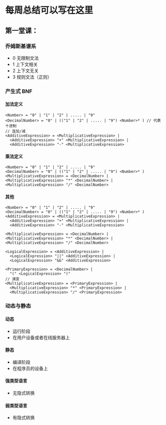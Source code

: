 # 每周总结可以写在这里
## 第一堂课：
### 乔姆斯基谱系
 - 0 无限制文法
 - 1 上下文相关
 - 2 上下文无关
 - 3 规则文法（正则）
### 产生式 BNF
  #### 加法定义
  ```
  <Number> = "0" | "1" | "2" | ..... | "9"
  <DecimalNumber> = "0" | (("1" | "2" | ..... | "9") <Number>* ) // 代表十进制
  // 连加/减
  <AdditiveExpression> = <MultiplicativeExpression> |
    <AdditiveExpression> "+" <MultiplicativeExpression> |
    <AdditiveExpression> "-" <MultiplicativeExpression>
  ```
  #### 乘法定义
  ```
  <Number> = "0" | "1" | "2" | ..... | "9"
  <DecimalNumber> = "0" | (("1" | "2" | ..... | "9") <Number>* )
  <MultiplicativeExpression> = <DecimalNumber> |
  <MultiplicativeExpression> "*" <DecimalNumber> |
  <MultiplicativeExpression> "/" <DecimalNumber>
  ```
  #### 其他
  ```
  <Number> = "0" | "1" | "2" | ..... | "9"
  <DecimalNumber> = "0" | (("1" | "2" | ..... | "9") <Number>* )
  <AdditiveExpression> = <MultiplicativeExpression> |
    <AdditiveExpression> "+" <MultiplicativeExpression> |
    <AdditiveExpression> "-" <MultiplicativeExpression>

  <MultiplicativeExpression> = <DecimalNumber> |
  <MultiplicativeExpression> "*" <DecimalNumber> |
  <MultiplicativeExpression> "/" <DecimalNumber>

  <LogicalExpression> = <AdditiveExpression> |
    <LogicalExpression> "||" <AdditiveExpression> |
    <LogicalExpression> "&&" <AdditiveExpression>

  <PrimaryExpression> = <DecimalNumber> |
    "(" <LogicalExpression> ")"
  // 演变
  <MultiplicativeExpression> = <PrimaryExpression> |
    <MultiplicativeExpression> "*" <PrimaryExpression> |
    <MultiplicativeExpression> "/" <PrimaryExpression>
  ```

### 动态与静态
 #### 动态
  - 运行阶段
  - 在用户设备或者在线服务器上
 #### 静态
  - 编译阶段
  - 在程序员的设备上
#### 强类型语言
  - 无隐式转换
#### 弱类型语言
  - 有隐式转换
